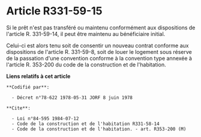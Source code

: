 # Article R331-59-15

Si le prêt n'est pas transféré ou maintenu conformément aux dispositions de l'article R. 331-59-14, il peut être maintenu au
bénéficiaire initial.

Celui-ci est alors tenu soit de consentir un nouveau contrat conforme aux dispositions de l'article R. 331-59-8, soit de
louer le logement sous réserve de la passation d'une convention conforme à la convention type annexée à l'article R. 353-200
du code de la construction et de l'habitation.

**Liens relatifs à cet article**

	**Codifié par**:

	  - Décret n°78-622 1978-05-31 JORF 8 juin 1978

	**Cite**:

	  - Loi n°84-595 1984-07-12
	  - Code de la construction et de l'habitation R331-58-14
	  - Code de la construction et de l'habitation. - art. R353-200 (M)
